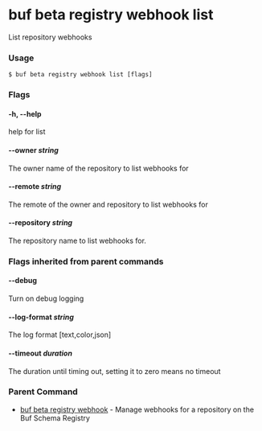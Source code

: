 # buf beta registry webhook list

List repository webhooks

### Usage

```console
$ buf beta registry webhook list [flags]
```

### Flags

#### \-h, --help

help for list

#### \--owner _string_

The owner name of the repository to list webhooks for

#### \--remote _string_

The remote of the owner and repository to list webhooks for

#### \--repository _string_

The repository name to list webhooks for.

### Flags inherited from parent commands

#### \--debug

Turn on debug logging

#### \--log-format _string_

The log format \[text,color,json\]

#### \--timeout _duration_

The duration until timing out, setting it to zero means no timeout

### Parent Command

- [buf beta registry webhook](../) - Manage webhooks for a repository on the Buf Schema Registry
